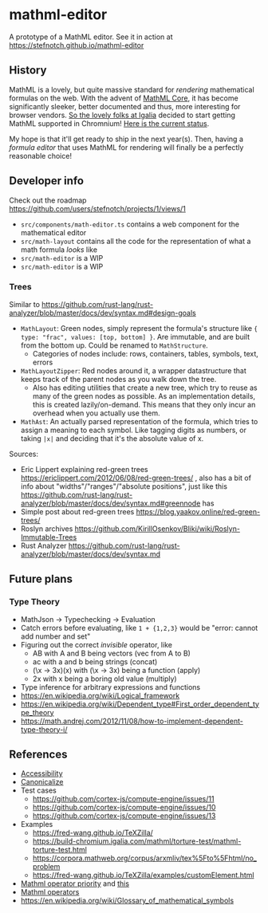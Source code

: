# mathml-editor

A prototype of a MathML editor. See it in action at https://stefnotch.github.io/mathml-editor

## History

MathML is a lovely, but quite massive standard for _rendering_ mathematical formulas on the web.
With the advent of [MathML Core](https://w3c.github.io/mathml-core/#introduction), it has become significantly sleeker, better documented and thus, more interesting for browser vendors. [So the lovely folks at Igalia](https://mathml.igalia.com/) decided to start getting MathML supported in Chromnium! [Here is the current status](https://chromestatus.com/feature/5240822173794304).

My hope is that it'll get ready to ship in the next year(s). Then, having a _formula editor_ that uses MathML for rendering will finally be a perfectly reasonable choice!

## Developer info

Check out the roadmap https://github.com/users/stefnotch/projects/1/views/1

- `src/components/math-editor.ts` contains a web component for the mathematical editor
- `src/math-layout` contains all the code for the representation of what a math formula _looks_ like
- `src/math-editor` is a WIP
- `src/math-editor` is a WIP

### Trees

Similar to https://github.com/rust-lang/rust-analyzer/blob/master/docs/dev/syntax.md#design-goals

- `MathLayout`: Green nodes, simply represent the formula's structure like `{ type: "frac", values: [top, bottom] }`. Are immutable, and are built from the bottom up. Could be renamed to `MathStructure`.
  - Categories of nodes include: rows, containers, tables, symbols, text, errors
- `MathLayoutZipper`: Red nodes around it, a wrapper datastructure that keeps track of the parent nodes as you walk down the tree.
  - Also has editing utilities that create a new tree, which try to reuse as many of the green nodes as possible. As an implementation details, this is created lazily/on-demand. This means that they only incur an overhead when you actually use them.
- `MathAst`: An actually parsed representation of the formula, which tries to assign a meaning to each symbol. Like tagging digits as numbers, or taking `|x|` and deciding that it's the absolute value of x.

Sources:

- Eric Lippert explaining red-green trees https://ericlippert.com/2012/06/08/red-green-trees/ , also has a bit of info about "widths"/"ranges"/"absolute positions", just like this https://github.com/rust-lang/rust-analyzer/blob/master/docs/dev/syntax.md#greennode has
- Simple post about red-green trees https://blog.yaakov.online/red-green-trees/
- Roslyn archives https://github.com/KirillOsenkov/Bliki/wiki/Roslyn-Immutable-Trees
- Rust Analyzer https://github.com/rust-lang/rust-analyzer/blob/master/docs/dev/syntax.md

## Future plans



### Type Theory

- MathJson -> Typechecking -> Evaluation
- Catch errors before evaluating, like `1 + {1,2,3}` would be "error: cannot add number and set"
- Figuring out the correct _invisible_ operator, like
  - AB with A and B being vectors (vec from A to B)
  - ac with a and b being strings (concat)
  - (\x -> 3x)(x) with (\x -> 3x) being a function (apply)
  - 2x with x being a boring old value (multiply)
- Type inference for arbitrary expressions and functions
- https://en.wikipedia.org/wiki/Logical_framework
- https://en.wikipedia.org/wiki/Dependent_type#First_order_dependent_type_theory
- https://math.andrej.com/2012/11/08/how-to-implement-dependent-type-theory-i/

## References

- [Accessibility](https://www.hawkeslearning.com/Accessibility/guides/mathml_content.html#workNotes)
- [Canonicalize](https://github.com/NSoiffer/MathCAT/blob/main/src/canonicalize.rs)
- Test cases
  - https://github.com/cortex-js/compute-engine/issues/11
  - https://github.com/cortex-js/compute-engine/issues/10
  - https://github.com/cortex-js/compute-engine/issues/13
- Examples
  - https://fred-wang.github.io/TeXZilla/
  - https://build-chromium.igalia.com/mathml/torture-test/mathml-torture-test.html
  - https://corpora.mathweb.org/corpus/arxmliv/tex%5Fto%5Fhtml/no_problem
  - https://fred-wang.github.io/TeXZilla/examples/customElement.html
- [Mathml operator priority](https://github.com/w3c/mathml/issues/161) and [this](https://www.w3.org/TR/MathML3/appendixc.html)
- [Mathml operators](https://w3c.github.io/mathml-core/#operator-tables)
- https://en.wikipedia.org/wiki/Glossary_of_mathematical_symbols
